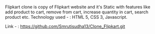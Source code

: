 Flipkart clone is copy of Flipkart website and it's Static with features like add product to cart, remove from cart, increase quantity in cart, search product etc.
Technology used - : HTML 5, CSS 3, Javascript.

Link - : https://github.com/Smrutisudha13/Clone_Flipkart.git
